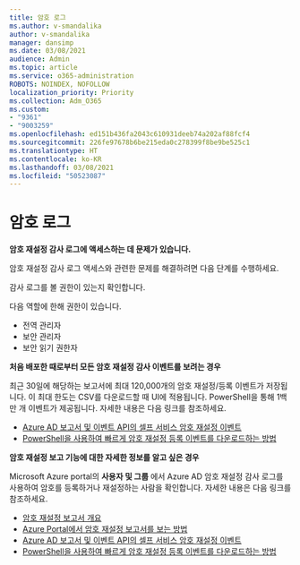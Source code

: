 ```yaml
---
title: 암호 로그
ms.author: v-smandalika
author: v-smandalika
manager: dansimp
ms.date: 03/08/2021
audience: Admin
ms.topic: article
ms.service: o365-administration
ROBOTS: NOINDEX, NOFOLLOW
localization_priority: Priority
ms.collection: Adm_O365
ms.custom:
- "9361"
- "9003259"
ms.openlocfilehash: ed151b436fa2043c610931deeb74a202af88fcf4
ms.sourcegitcommit: 226fe97678b6be215eda0c278399f8be9be525c1
ms.translationtype: HT
ms.contentlocale: ko-KR
ms.lasthandoff: 03/08/2021
ms.locfileid: "50523087"
---
```

# <a name="password-logs"></a>암호 로그

**암호 재설정 감사 로그에 액세스하는 데 문제가 있습니다.**

암호 재설정 감사 로그 액세스와 관련한 문제를 해결하려면 다음 단계를 수행하세요.

감사 로그를 볼 권한이 있는지 확인합니다. 

다음 역할에 한해 권한이 있습니다.
 - 전역 관리자
 - 보안 관리자
 - 보안 읽기 권한자

**처음 배포한 때로부터 모든 암호 재설정 감사 이벤트를 보려는 경우**

최근 30일에 해당하는 보고서에 최대 120,000개의 암호 재설정/등록 이벤트가 저장됩니다. 이 최대 한도는 CSV를 다운로드할 때 UI에 적용됩니다. PowerShell을 통해 1백만 개 이벤트가 제공됩니다.
자세한 내용은 다음 링크를 참조하세요.

- [Azure AD 보고서 및 이벤트 API의 셀프 서비스 암호 재설정 이벤트](https://docs.microsoft.com/azure/active-directory/authentication/howto-sspr-reporting)
- [PowerShell을 사용하여 빠르게 암호 재설정 등록 이벤트를 다운로드하는 방법](https://docs.microsoft.com/azure/active-directory/authentication/howto-sspr-reporting)

**암호 재설정 보고 기능에 대한 자세한 정보를 알고 싶은 경우**

Microsoft Azure portal의 **사용자 및 그룹** 에서 Azure AD 암호 재설정 감사 로그를 사용하여 암호를 등록하거나 재설정하는 사람을 확인합니다.
자세한 내용은 다음 링크를 참조하세요.

- [암호 재설정 보고서 개요](https://docs.microsoft.com/azure/active-directory/authentication/howto-sspr-reporting)
- [Azure Portal에서 암호 재설정 보고서를 보는 방법](https://docs.microsoft.com/azure/active-directory/authentication/howto-sspr-reporting)
- [Azure AD 보고서 및 이벤트 API의 셀프 서비스 암호 재설정 이벤트](https://docs.microsoft.com/azure/active-directory/authentication/howto-sspr-reporting)
- [PowerShell을 사용하여 빠르게 암호 재설정 등록 이벤트를 다운로드하는 방법](https://docs.microsoft.com/azure/active-directory/authentication/howto-sspr-reporting)


